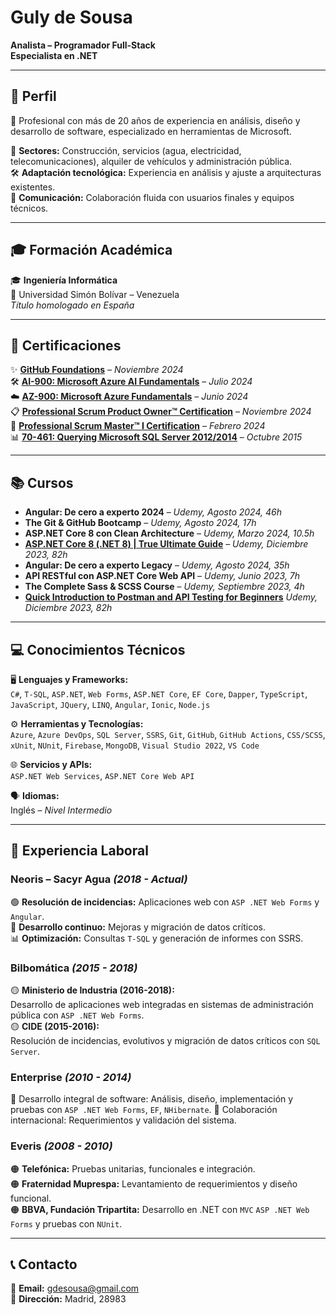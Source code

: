 <!--
**gulydesousa/gulydesousa** is a ✨ _special_ ✨ repository because its `README.md` (this file) appears on your GitHub profile.

Here are some ideas to get you started:

- 🔭 I’m currently working on ...
- 🌱 I’m currently learning ...
- 👯 I’m looking to collaborate on ...
- 🤔 I’m looking for help with ...
- 💬 Ask me about ...
- 📫 How to reach me: ...
- 😄 Pronouns: ...
- ⚡ Fun fact: ...
-->

# Guly de Sousa

**Analista – Programador Full-Stack**  
**Especialista en .NET**

---

## 👤 Perfil

🎯 Profesional con más de 20 años de experiencia en análisis, diseño y desarrollo de software, especializado en herramientas de Microsoft.  

🧩 **Sectores:** Construcción, servicios (agua, electricidad, telecomunicaciones), alquiler de vehículos y administración pública.  
🛠️ **Adaptación tecnológica:** Experiencia en análisis y ajuste a arquitecturas existentes.  
🤝 **Comunicación:** Colaboración fluida con usuarios finales y equipos técnicos.  

---

## 🎓 Formación Académica

🎓 **Ingeniería Informática**  
📍 Universidad Simón Bolívar – Venezuela  
*Título homologado en España*



---

## 🏅 Certificaciones

✨ **[GitHub Foundations](https://www.credly.com/badges/dddc2ecf-c13f-46e3-be7a-953447527a96)** – *Noviembre 2024*  
🛠️ **[AI-900: Microsoft Azure AI Fundamentals](https://learn.microsoft.com/api/credentials/share/en-us/GulydeSousa-5720/27E14EDF91DB5E69?sharingId=19F7185A6633D89E)** – *Julio 2024*  
☁️ **[AZ-900: Microsoft Azure Fundamentals](https://learn.microsoft.com/api/credentials/share/en-us/GulydeSousa-5720/792318C24C3E6BA1?sharingId=19F7185A6633D89E)** – *Junio 2024*  
📋 **[Professional Scrum Product Owner™ Certification](https://www.credly.com/badges/a8f7ebc4-e14d-4e52-b2fe-67c18211ebfb)** – *Noviembre 2024*  
🧠 **[Professional Scrum Master™ I Certification](https://www.credly.com/badges/0fae4bcd-1a84-4332-8681-888fc86e68ab)** – *Febrero 2024*  
📊 **[70-461: Querying Microsoft SQL Server 2012/2014](https://www.credly.com/badges/dd2fa0b6-d73e-467c-a4d7-6bfefbc9b911)** – *Octubre 2015*  

---

## 📚 Cursos

- **Angular: De cero a experto 2024** – *Udemy, Agosto 2024, 46h*
- **The Git & GitHub Bootcamp** – *Udemy, Agosto 2024, 17h*  
- **ASP.NET Core 8 con Clean Architecture** – *Udemy, Marzo 2024, 10.5h*  
- **[ASP.NET Core 8 (.NET 8) | True Ultimate Guide](https://www.udemy.com/certificate/UC-269cccab-a778-4b1a-ad39-2ce1e9e3c980)** – *Udemy, Diciembre 2023, 82h*
-  **Angular: De cero a experto Legacy** – *Udemy, Agosto 2024, 35h*
-  **API RESTful con ASP.NET Core Web API** – *Udemy, Junio 2023, 7h*
-  **The Complete Sass & SCSS Course** – *Udemy, Septiembre 2023, 4h*
-  **[Quick Introduction to Postman and API Testing for Beginners](https://www.udemy.com/certificate/UC-fc95f5db-d91c-409f-9a16-fdaf6bca844a)** *Udemy, Diciembre 2023, 82h*


---

## 💻 Conocimientos Técnicos

🖥️ **Lenguajes y Frameworks:**  
  `C#`, `T-SQL`, `ASP.NET`, `Web Forms`, `ASP.NET Core`, `EF Core`, `Dapper`, `TypeScript`, `JavaScript`, `JQuery`, `LINQ`, `Angular`, `Ionic`, `Node.js`  

⚙️ **Herramientas y Tecnologías:**  
  `Azure`, `Azure DevOps`, `SQL Server`, `SSRS`, `Git`, `GitHub`, `GitHub Actions`, `CSS/SCSS`, `xUnit`, `NUnit`, `Firebase`, `MongoDB`, `Visual Studio 2022`, `VS Code`  

🌐 **Servicios y APIs:**  
  `ASP.NET Web Services`, `ASP.NET Core Web API`  

🗣️ **Idiomas:**  
  Inglés – *Nivel Intermedio*  

---

## 🏢 Experiencia Laboral

### **Neoris – Sacyr Agua** *(2018 - Actual)*  
🟢 **Resolución de incidencias:** Aplicaciones web con `ASP .NET Web Forms` y `Angular`.  
🚀 **Desarrollo continuo:** Mejoras y migración de datos críticos.  
📊 **Optimización:** Consultas `T-SQL` y generación de informes con SSRS.  

### **Bilbomática** *(2015 - 2018)*  
🟡 **Ministerio de Industria (2016-2018):**  
  Desarrollo de aplicaciones web integradas en sistemas de administración pública con `ASP .NET Web Forms`.  
🟡 **CIDE (2015-2016):**  
  Resolución de incidencias, evolutivos y migración de datos críticos con `SQL Server`.  

### **Enterprise** *(2010 - 2014)*  
🔵 Desarrollo integral de software: Análisis, diseño, implementación y pruebas  con `ASP .NET Web Forms`, `EF`, `NHibernate`.
🔵 Colaboración internacional: Requerimientos y validación del sistema.  

### **Everis** *(2008 - 2010)*  
🟠 **Telefónica:** Pruebas unitarias, funcionales e integración.  
🟠 **Fraternidad Muprespa:** Levantamiento de requerimientos y diseño funcional.  
🟠 **BBVA, Fundación Tripartita:** Desarrollo en .NET con `MVC` `ASP .NET Web Forms` y pruebas con `NUnit`.  


---

## 📞 Contacto
📧 **Email:** gdesousa@gmail.com  
📍 **Dirección:** Madrid, 28983  
